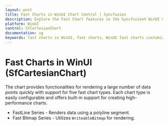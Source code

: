 ```yaml
---
layout: post
title: Fast Charts in WinUI Chart Control | Syncfusion
description: Explore the Fast Chart features in the Syncfusion® WinUI Chart (SfCartesianChart) control and learn how to configure them for high-performance charting.
platform: WinUI
control: SfCartesianChart
documentation: ug
keywords: fast charts in WinUI, fast charts, WinUI fast charts customization, Syncfusion WinUI fast charts, WinUI SfCartesianChart.
---
```


# Fast Charts in WinUI (SfCartesianChart)

The chart provides functionalities for rendering a large number of data points quickly with support for five fast chart types. Each chart type is easily configurable and offers built-in support for creating high-performance charts.

* FastLine Series - Renders data using a polyline segment.
* Fast Bitmap Series - Utilizes `WriteableBitmap` for rendering.
